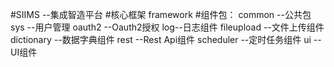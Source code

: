 #SIIMS --集成智造平台
#核心框架
framework
#组件包：
common --公共包
sys --用户管理
oauth2 --Oauth2授权
log--日志组件
fileupload --文件上传组件
dictionary --数据字典组件
rest --Rest Api组件
scheduler --定时任务组件
ui --UI组件
